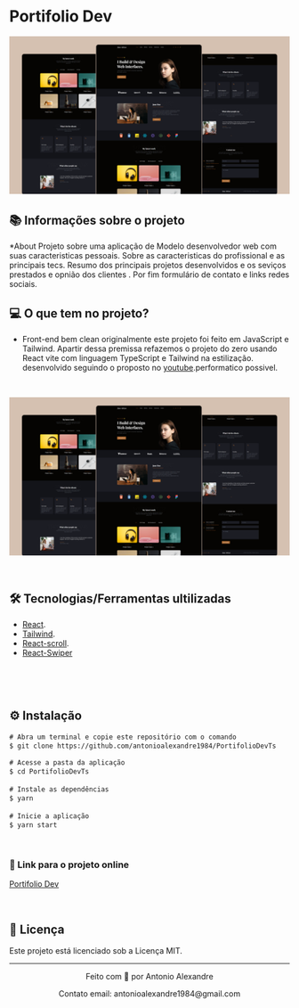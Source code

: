 # Portifolio Dev

![mock1](preview.png)

## 📚 Informações sobre o projeto

*About
Projeto sobre uma aplicação de Modelo desenvolvedor web com suas caracteristicas pessoais. Sobre as caracteristicas do profissional e as principais tecs. Resumo dos principais projetos desenvolvidos e os seviços prestados e opnião dos clientes . Por fim formulário de contato e links redes sociais.
&nbsp;

## 💻 O que tem no projeto?

* Front-end bem clean originalmente este projeto foi feito em JavaScript e Tailwind. Apartir dessa premissa refazemos o projeto do zero usando React vite com linguagem TypeScript e Tailwind na estilização. desenvolvido seguindo o proposto no [youtube](https://www.youtube.com/watch?v=mfpEn52dD5k&t=4164s).performatico possivel. 

&nbsp;

![mock2](https://github.com/antonioalexandre1984/PortifolioDevTs/blob/main/preview.png)

&nbsp;

## 🛠️ Tecnologias/Ferramentas ultilizadas

* [React](https://pt-br.reactjs.org/E).
* [Tailwind](https://tailwindcss.com/).
* [React-scroll](https://www.npmjs.com/package/react-scroll).
* [React-Swiper](https://swiperjs.com/react)

&nbsp;

&nbsp;

## ⚙️ Instalação
```
# Abra um terminal e copie este repositório com o comando
$ git clone https://github.com/antonioalexandre1984/PortifolioDevTs
```

```
# Acesse a pasta da aplicação
$ cd PortifolioDevTs

# Instale as dependências
$ yarn

# Inicie a aplicação
$ yarn start

```

&nbsp;

### 🔗 Link para o projeto online


[Portifolio Dev](https://lscoffee.vercel.app/)

&nbsp;

## 📝 Licença

Este projeto está licenciado sob a Licença MIT.


---

<p align="center">Feito com 💙 por Antonio Alexandre</p>
<p align="center">Contato email: antonioalexandre1984@gmail.com</p>
